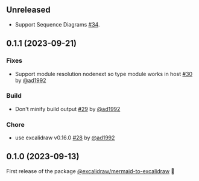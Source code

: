 ## Unreleased

- Support Sequence Diagrams [#34](https://github.com/excalidraw/mermaid-to-excalidraw/pull/34).

## 0.1.1 (2023-09-21)

### Fixes

- Support module resolution nodenext so type module works in host [#30](https://github.com/excalidraw/mermaid-to-excalidraw/pull/30) by [@ad1992](https://github.com/ad1992)

### Build

- Don't minify build output [#29](https://github.com/excalidraw/mermaid-to-excalidraw/pull/29) by [@ad1992](https://github.com/ad1992)

### Chore

- use excalidraw v0.16.0 [#28](https://github.com/excalidraw/mermaid-to-excalidraw/pull/28) by [@ad1992](https://github.com/ad1992)

## 0.1.0 (2023-09-13)

First release of the package [@excalidraw/mermaid-to-excalidraw](https://www.npmjs.com/package/@excalidraw/mermaid-to-excalidraw?activeTab=versions) 🎉
